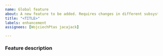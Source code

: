 ```yaml
---
name: Global feature
about: A new feature to be added. Requires changes in different subsystems.
title: "<TITLE>"
labels: enhancement
assignees: [WojciechPtas jacajack]

---
```


### Feature description

<!-- Feature description goes here -->